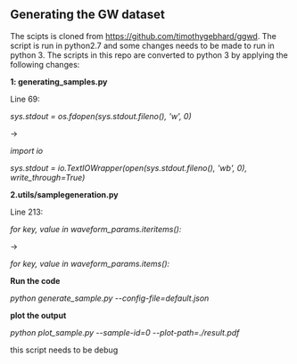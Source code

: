 ## Generating the GW dataset

The scipts is cloned from https://github.com/timothygebhard/ggwd. The script is run in python2.7 and some changes needs to be made to run in python 3. 
The scripts in this repo are converted to python 3 by applying the following changes:


**1: generating_samples.py**

Line 69: 

*sys.stdout = os.fdopen(sys.stdout.fileno(), 'w', 0)*

->

*import io*

*sys.stdout = io.TextIOWrapper(open(sys.stdout.fileno(), 'wb', 0), write_through=True)*
      
     
**2.utils/samplegeneration.py**

Line 213:

*for key, value in waveform_params.iteritems():*

->

*for key, value in waveform_params.items():*   


**Run the code**

*python generate_sample.py --config-file=default.json*


**plot the output**

*python plot_sample.py --sample-id=0 --plot-path=./result.pdf*

this script needs to be debug
